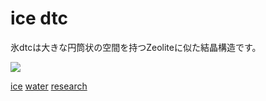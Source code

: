 # ice dtc

氷dtcは大きな円筒状の空間を持つZeoliteに似た結晶構造です。



![](https://i.gyazo.com/3802bae292166b1b26b1cdef338448f8.jpg)





[ice](ice.md) [water](water.md) [research](research.md) 



